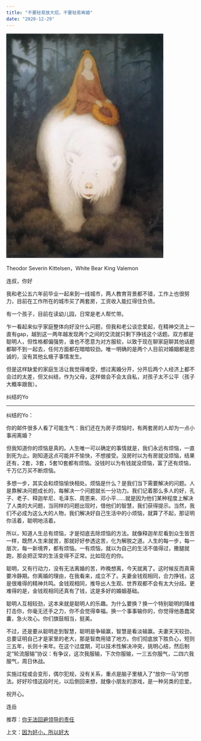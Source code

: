 ```yaml
---
title: "不要轻易放大招，不要轻易离婚"
date: "2020-12-29"
---
```


![连岳文章](images/连岳文章picture-34.jpg)

Theodor Severin Kittelsen，White Bear King Valemon  

  

连叔，你好

  

我和老公五六年前毕业一起来到一线城市，两人教育背景都不错，工作上也很努力，目前在工作所在的城市买了两套房，工资收入能扛得住负债。

  

有一个孩子，目前在读幼儿园，日常是老人帮忙带。

  

乍一看起来似乎家庭整体向好没什么问题，但我和老公谈恋爱起，在精神交流上一直有gap，越到这一两年越发现两个之间的交流就只剩下挣钱这个话题。双方都是聪明人，但性格都偏强势，谁也不愿意为对方服软，以致于现在聊家庭聊其他话题都聊不到一起去，任何方面都在暗暗较劲。唯一明确的是两个人目前对婚姻都是忠诚的，没有其他幺蛾子事情发生。

  

但是这样缺爱的家庭生活让我觉得难受，想过离婚分开，分开后两个人经济上都不会过的太差，但又纠结，作为父母，这样做会不会太自私，对孩子太不公平（孩子大概率跟我）。

  

纠结的Yo

  

* * *

  

纠结的Yo：

  

你的邮件很多人看了可能生气：我们还在为房子烦恼时，有两套房的人却为一点小事闹离婚？

  

但我知道你的烦恼是真的。人生唯一可以确定的事情就是，我们永远有烦恼，一直到死为止。刚知道这点可能并不愉快，不想接受。没房时以为有房就没烦恼，结果还有，2套，3套，5套10套都有烦恼。没钱时以为有钱就没烦恼，富了还有烦恼，千万亿万买不断烦恼。

  

多想一步，其实会和烦恼愉快相处。烦恼是什么？是我们当下需要解决的问题。人是靠解决问题成长的，每解决一个问题就长一分功力。我们记着那么多人的好，孔子、老子、释迦牟尼、毛泽东、周恩来、邓小平……就是因为他们某种程度上解决了人类的大问题，当同样的问题出现时，借他们的智慧，我们获得提示。当然，我们不必成为这么大的人物，我们解决好自己生活中的小烦恼，就算了不起，那证明你活着，聪明地活着。

  

所以，知道人生总有烦恼，才是彻底去除烦恼的方法。就像释迦牟尼看到众生皆苦一样，既然人生来就苦，那就好好参透这苦，化为解脱之道。人生的每一步，每一层次，每一新境界，都有烦恼。一有烦恼，就以为自己的生活不值得过，撒腿就跑，那会把正常的生活变得不正常。比如现在的你。

  

聪明，又有行动力，没有无法离婚的苦，昨晚想离，今天就离了。这时候反而真需要冷静期。你离婚的理由，在我看来，成立不了。夫妻金钱观相同，合力挣钱，这是很难得的精神共鸣。金钱观相同，推导出人生观、世界观都不会有太大分歧。更难得的是，金钱观相同还真有了钱，这是多好的婚姻基础。

  

聪明人互相较劲，这本来就是聪明人的乐趣。为什么要换？换一个特别聪明的降维打击你，你毫无还手之力，你不会觉得幸福。换一个事事输你的，你觉得他愚蠢窝囊，急火攻心。你们旗鼓相当，挺美。

  

不过，还是要从聪明走到智慧，聪明是争输赢，智慧是看淡输赢。夫妻天天较劲，总要证明自己才是家里的老大，那是智商用错了地方。你们彻底放下胜负心，短则三五年，长则十来年。在这个过度期，可以技术性解决冲突，挑明心结，然后制定“轮流服输”协议：有争议，这次我服输，下次你服输，一三五你服气，二四六我服气，周日休战。

  

实施过程或会变形，偶尔犯规，没有关系，重点是脑子里植入了“放你一马”的想法。好好珍惜这段时光，以后倒回来想，就像小朋友的游戏，是一种另类的恋爱。

  

祝开心。

  

连岳

  

推荐：[你无法回避领导的责任](http://mp.weixin.qq.com/s?__biz=MjM5NDU0Mjk2MQ==&mid=2651637926&idx=1&sn=25339aa8c8ea31336ca27f1f6777f8b5&chksm=bd7e4cb88a09c5ae1debb020bdb896a59d2698fff26cd68006f3de9626f927e3180bbf918318&scene=21#wechat_redirect)  

上文：[因为好小，所以好大](http://mp.weixin.qq.com/s?__biz=MjM5NDU0Mjk2MQ==&mid=2651670165&idx=1&sn=0fbcdd9e458705ca3d8272084d22d6cf&chksm=bd7fc28b8a084b9dee011f04e48214b364bbc0fb1b9fb3bfc7fc18a9940fd107d42cae5b2940&scene=21#wechat_redirect)
